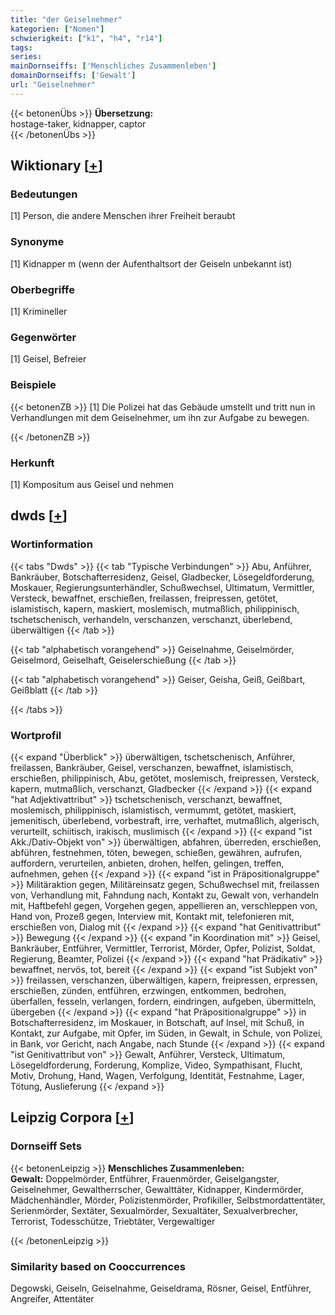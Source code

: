 ```yaml
---
title: "der Geiselnehmer"
kategorien: ["Nomen"]
schwierigkeit: ["k1", "h4", "r14"]
tags:
series:
mainDornseiffs: ['Menschliches Zusammenleben']
domainDornseiffs: ['Gewalt']
url: "Geiselnehmer"
---
```


{{< betonenÜbs >}}
**Übersetzung:**  
hostage-taker, kidnapper, captor  
{{< /betonenÜbs >}}

## Wiktionary [[+](https://de.wiktionary.org/wiki/Geiselnehmer)]

### Bedeutungen
[1] Person, die andere Menschen ihrer Freiheit beraubt  

### Synonyme
[1] Kidnapper m (wenn der Aufenthaltsort der Geiseln unbekannt ist)  

### Oberbegriffe
[1] Krimineller  

### Gegenwörter
[1] Geisel, Befreier  

### Beispiele
{{< betonenZB >}}
[1] Die Polizei hat das Gebäude umstellt und tritt nun in Verhandlungen mit dem Geiselnehmer, um ihn zur Aufgabe zu bewegen.  

{{< /betonenZB >}}
### Herkunft
[1] Kompositum aus Geisel und nehmen  



## dwds [[+](https://www.dwds.de/wb/Geiselnehmer)]

### Wortinformation
{{< tabs "Dwds" >}}
{{< tab "Typische Verbindungen" >}}
Abu, Anführer, Bankräuber, Botschafterresidenz, Geisel, Gladbecker, Lösegeldforderung, Moskauer, Regierungsunterhändler, Schußwechsel, Ultimatum, Vermittler, Versteck, bewaffnet, erschießen, freilassen, freipressen, getötet, islamistisch, kapern, maskiert, moslemisch, mutmaßlich, philippinisch, tschetschenisch, verhandeln, verschanzen, verschanzt, überlebend, überwältigen
{{< /tab >}}

{{< tab "alphabetisch vorangehend" >}}
Geiselnahme, Geiselmörder, Geiselmord, Geiselhaft, Geiselerschießung
{{< /tab >}}

{{< tab "alphabetisch vorangehend" >}}
Geiser, Geisha, Geiß, Geißbart, Geißblatt
{{< /tab >}}

{{< /tabs >}}

### Wortprofil
{{< expand "Überblick" >}} überwältigen, tschetschenisch, Anführer, freilassen, Bankräuber, Geisel, verschanzen, bewaffnet, islamistisch, erschießen, philippinisch, Abu, getötet, moslemisch, freipressen, Versteck, kapern, mutmaßlich, verschanzt, Gladbecker {{< /expand >}}
{{< expand "hat Adjektivattribut" >}} tschetschenisch, verschanzt, bewaffnet, moslemisch, philippinisch, islamistisch, vermummt, getötet, maskiert, jemenitisch, überlebend, vorbestraft, irre, verhaftet, mutmaßlich, algerisch, verurteilt, schiitisch, irakisch, muslimisch {{< /expand >}}
{{< expand "ist Akk./Dativ-Objekt von" >}} überwältigen, abfahren, überreden, erschießen, abführen, festnehmen, töten, bewegen, schießen, gewähren, aufrufen, auffordern, verurteilen, anbieten, drohen, helfen, gelingen, treffen, aufnehmen, gehen {{< /expand >}}
{{< expand "ist in Präpositionalgruppe" >}} Militäraktion gegen, Militäreinsatz gegen, Schußwechsel mit, freilassen von, Verhandlung mit, Fahndung nach, Kontakt zu, Gewalt von, verhandeln mit, Haftbefehl gegen, Vorgehen gegen, appellieren an, verschleppen von, Hand von, Prozeß gegen, Interview mit, Kontakt mit, telefonieren mit, erschießen von, Dialog mit {{< /expand >}}
{{< expand "hat Genitivattribut" >}} Bewegung {{< /expand >}}
{{< expand "in Koordination mit" >}} Geisel, Bankräuber, Entführer, Vermittler, Terrorist, Mörder, Opfer, Polizist, Soldat, Regierung, Beamter, Polizei {{< /expand >}}
{{< expand "hat Prädikativ" >}} bewaffnet, nervös, tot, bereit {{< /expand >}}
{{< expand "ist Subjekt von" >}} freilassen, verschanzen, überwältigen, kapern, freipressen, erpressen, erschießen, zünden, entführen, erzwingen, entkommen, bedrohen, überfallen, fesseln, verlangen, fordern, eindringen, aufgeben, übermitteln, übergeben {{< /expand >}}
{{< expand "hat Präpositionalgruppe" >}} in Botschafterresidenz, im Moskauer, in Botschaft, auf Insel, mit Schuß, in Kontakt, zur Aufgabe, mit Opfer, im Süden, in Gewalt, in Schule, von Polizei, in Bank, vor Gericht, nach Angabe, nach Stunde {{< /expand >}}
{{< expand "ist Genitivattribut von" >}} Gewalt, Anführer, Versteck, Ultimatum, Lösegeldforderung, Forderung, Komplize, Video, Sympathisant, Flucht, Motiv, Drohung, Hand, Wagen, Verfolgung, Identität, Festnahme, Lager, Tötung, Auslieferung {{< /expand >}}

## Leipzig Corpora [[+](https://corpora.uni-leipzig.de/en/res?word=Geiselnehmer&corpusId=deu_newscrawl-public_2018)]

### Dornseiff Sets
{{< betonenLeipzig >}}
**Menschliches Zusammenleben:**  
**Gewalt:** Doppelmörder, Entführer, Frauenmörder, Geiselgangster, Geiselnehmer, Gewaltherrscher, Gewalttäter, Kidnapper, Kindermörder, Mädchenhändler, Mörder, Polizistenmörder, Profikiller, Selbstmordattentäter, Serienmörder, Sextäter, Sexualmörder, Sexualtäter, Sexualverbrecher, Terrorist, Todesschütze, Triebtäter, Vergewaltiger  

{{< /betonenLeipzig >}}

### Similarity based on Cooccurrences
Degowski, Geiseln, Geiselnahme, Geiseldrama, Rösner, Geisel, Entführer, Angreifer, Attentäter


